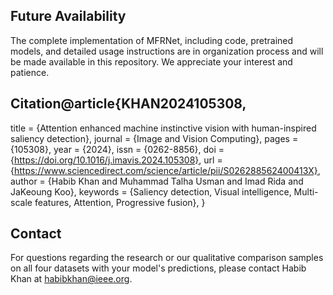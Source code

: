 ## Future Availability
The complete implementation of MFRNet, including code, pretrained models, and detailed usage instructions are in organization process and will be made available in this repository. We appreciate your interest and patience.
## Citation@article{KHAN2024105308,
title = {Attention enhanced machine instinctive vision with human-inspired saliency detection},
journal = {Image and Vision Computing},
pages = {105308},
year = {2024},
issn = {0262-8856},
doi = {https://doi.org/10.1016/j.imavis.2024.105308},
url = {https://www.sciencedirect.com/science/article/pii/S026288562400413X},
author = {Habib Khan and Muhammad Talha Usman and Imad Rida and JaKeoung Koo},
keywords = {Saliency detection, Visual intelligence, Multi-scale features, Attention, Progressive fusion},
}
## Contact
For questions regarding the research or our qualitative comparison samples on all four datasets with your model's predictions, please contact Habib Khan at habibkhan@ieee.org.

